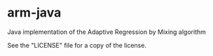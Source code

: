 arm-java
========

Java implementation of the Adaptive Regression by Mixing algorithm

See the "LICENSE" file for a copy of the license.  

